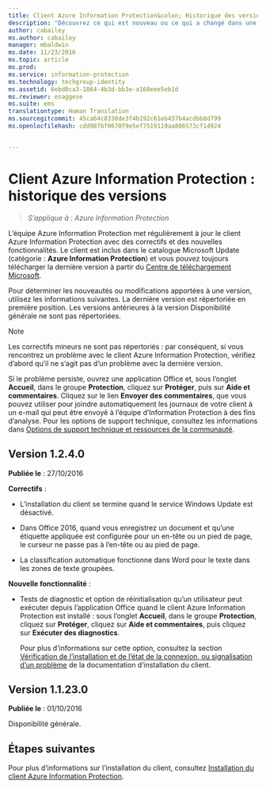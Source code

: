 ```yaml
---
title: Client Azure Information Protection&colon; Historique des versions | Azure Information Protection
description: "Découvrez ce qui est nouveau ou ce qui a changé dans une version du client Azure Information Protection pour Windows."
author: cabailey
ms.author: cabailey
manager: mbaldwin
ms.date: 11/23/2016
ms.topic: article
ms.prod: 
ms.service: information-protection
ms.technology: techgroup-identity
ms.assetid: 6ebd0ca3-1864-4b3d-bb3e-a168eee5eb1d
ms.reviewer: esaggese
ms.suite: ems
translationtype: Human Translation
ms.sourcegitcommit: 45ca64c8338de3f4b192c61eb437b4acdbb8d799
ms.openlocfilehash: cdd987bf0670f9e5ef7519119aa886573cf14924


---
```


# <a name="azure-information-protection-client-version-release-history"></a>Client Azure Information Protection : historique des versions

>*S’applique à : Azure Information Protection*

L’équipe Azure Information Protection met régulièrement à jour le client Azure Information Protection avec des correctifs et des nouvelles fonctionnalités. Le client est inclus dans le catalogue Microsoft Update (catégorie : **Azure Information Protection**) et vous pouvez toujours télécharger la dernière version à partir du [Centre de téléchargement Microsoft](https://www.microsoft.com/en-us/download/details.aspx?id=53018).

Pour déterminer les nouveautés ou modifications apportées à une version, utilisez les informations suivantes. La dernière version est répertoriée en première position. Les versions antérieures à la version Disponibilité générale ne sont pas répertoriées. 

> [!NOTE]
> Les correctifs mineurs ne sont pas répertoriés : par conséquent, si vous rencontrez un problème avec le client Azure Information Protection, vérifiez d’abord qu’il ne s’agit pas d’un problème avec la dernière version.
>  
> Si le problème persiste, ouvrez une application Office et, sous l’onglet **Accueil**, dans le groupe **Protection**, cliquez sur **Protéger**, puis sur **Aide et commentaires**. Cliquez sur le lien **Envoyer des commentaires**, que vous pouvez utiliser pour joindre automatiquement les journaux de votre client à un e-mail qui peut être envoyé à l’équipe d’Information Protection à des fins d’analyse. Pour les options de support technique, consultez les informations dans [Options de support technique et ressources de la communauté](../get-started/information-support.md#support-options-and-community-resources).

## <a name="version-1240"></a>Version 1.2.4.0

**Publiée le** : 27/10/2016

**Correctifs** :

- L’installation du client se termine quand le service Windows Update est désactivé.

- Dans Office 2016, quand vous enregistrez un document et qu’une étiquette appliquée est configurée pour un en-tête ou un pied de page, le curseur ne passe pas à l’en-tête ou au pied de page.

- La classification automatique fonctionne dans Word pour le texte dans les zones de texte groupées.

**Nouvelle fonctionnalité** :

- Tests de diagnostic et option de réinitialisation qu’un utilisateur peut exécuter depuis l’application Office quand le client Azure Information Protection est installé : sous l’onglet **Accueil**, dans le groupe **Protection**, cliquez sur **Protéger**, cliquez sur **Aide et commentaires**, puis cliquez sur **Exécuter des diagnostics**. 

    Pour plus d’informations sur cette option, consultez la section [Vérification de l’installation et de l’état de la connexion, ou signalisation d’un problème](info-protect-client.md#to-verify-installation-connection-status-or-report-a-problem) de la documentation d’installation du client.

## <a name="version-11230"></a>Version 1.1.23.0

**Publiée le** : 01/10/2016

Disponibilité générale.

## <a name="next-steps"></a>Étapes suivantes

Pour plus d’informations sur l’installation du client, consultez [Installation du client Azure Information Protection](info-protect-client.md).



<!--HONumber=Nov16_HO4-->


